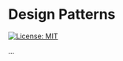 # Design Patterns

[![License: MIT](https://img.shields.io/badge/License-MIT-yellow.svg)](https://opensource.org/licenses/MIT)

...